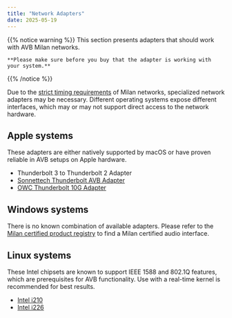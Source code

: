```yaml
---
title: "Network Adapters"
date: 2025-05-19
---
```


{{% notice warning %}}
    This section presents adapters that should work with AVB Milan networks.

    **Please make sure before you buy that the adapter is working with your system.** 
{{% /notice %}}

Due to the [strict timing requirements](../01_milan/00_network-timing/_index.md) of Milan networks, specialized network adapters may be necessary. Different operating systems expose different interfaces, which may or may not support direct access to the network hardware.

## Apple systems 

These adapters are either natively supported by macOS or have proven reliable in AVB setups on Apple hardware.

- Thunderbolt 3 to Thunderbolt 2 Adapter
- [Sonnettech Thunderbolt AVB Adapter](https://www.sonnettech.com/product/thunderbolt-avb-adapter/overview.html)
- [OWC Thunderbolt 10G Adapter](https://www.owc.com/solutions/thunderbolt-3-10g-ethernet-adapter)

## Windows systems

There is no known combination of available adapters.
Please refer to the [Milan certified product registry](https://avnu.org/certified-product-registry/?&cert=Milan) to find a Milan certified audio interface.

## Linux systems

These Intel chipsets are known to support IEEE 1588 and 802.1Q features, which are prerequisites for AVB functionality. Use with a real-time kernel is recommended for best results.

- [Intel i210](https://www.intel.de/content/www/de/de/products/details/ethernet/gigabit-controllers/i210-controllers.html)
- [Intel i226](https://www.intel.de/content/www/de/de/products/details/ethernet/gigabit-controllers/i226-controllers/products.html)


